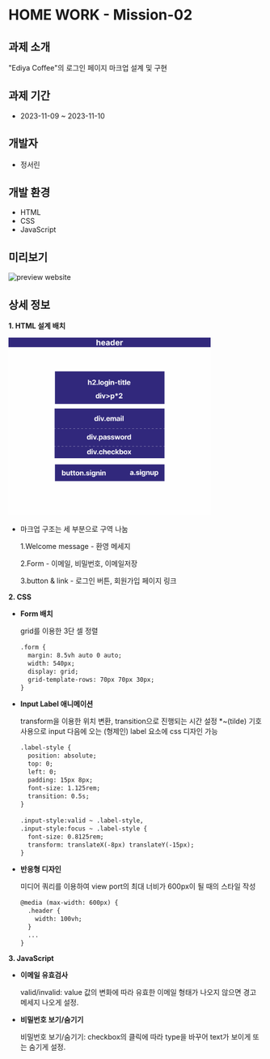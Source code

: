 # HOME WORK - Mission-02

## 과제 소개

"Ediya Coffee"의 로그인 페이지 마크업 설계 및 구현

## 과제 기간

- 2023-11-09 ~ 2023-11-10

## 개발자

- 정서린

## 개발 환경

- HTML
- CSS
- JavaScript

## 미리보기

<img src="https://github.com/lin0211/home-work/assets/139965934/92e85df9-fc05-4fdc-b1cd-f3c8d55d5638" alt="preview website">

## 상세 정보

**1. HTML 설계 배치**

<img src="./images/structure.png" width="400" height="350"/>

- 마크업 구조는 세 부분으로 구역 나눔

  1.Welcome message - 환영 메세지 <br>

  2.Form - 이메일, 비밀번호, 이메일저장

  3.button & link - 로그인 버튼, 회원가입 페이지 링크

**2. CSS**

- **Form 배치**

  grid를 이용한 3단 셀 정렬

  ```
  .form {
    margin: 8.5vh auto 0 auto;
    width: 540px;
    display: grid;
    grid-template-rows: 70px 70px 30px;
  }
  ```

- **Input Label 애니메이션**

  transform을 이용한 위치 변환, transition으로 진행되는 시간 설정
  \*~(tilde) 기호 사용으로 input 다음에 오는 (형제인) label 요소에 css 디자인 가능

  ```
  .label-style {
    position: absolute;
    top: 0;
    left: 0;
    padding: 15px 8px;
    font-size: 1.125rem;
    transition: 0.5s;
  }

  .input-style:valid ~ .label-style,
  .input-style:focus ~ .label-style {
    font-size: 0.8125rem;
    transform: translateX(-8px) translateY(-15px);
  }
  ```

- **반응형 디자인**

  미디어 쿼리를 이용하여 view port의 최대 너비가 600px이 될 때의 스타일 작성

  ```
  @media (max-width: 600px) {
    .header {
      width: 100vh;
    }
    ...
  }
  ```

**3. JavaScript**

- **이메일 유효검사**

  valid/invalid: value 값의 변화에 따라 유효한 이메일 형태가 나오지 않으면 경고 메세지 나오게 설정.

- **비밀번호 보기/숨기기**

  비밀번호 보기/숨기기: checkbox의 클릭에 따라 type을 바꾸어 text가 보이게 또는 숨기게 설정.
